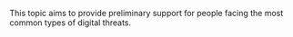 This topic aims to provide preliminary support for people facing the most common types of digital threats.